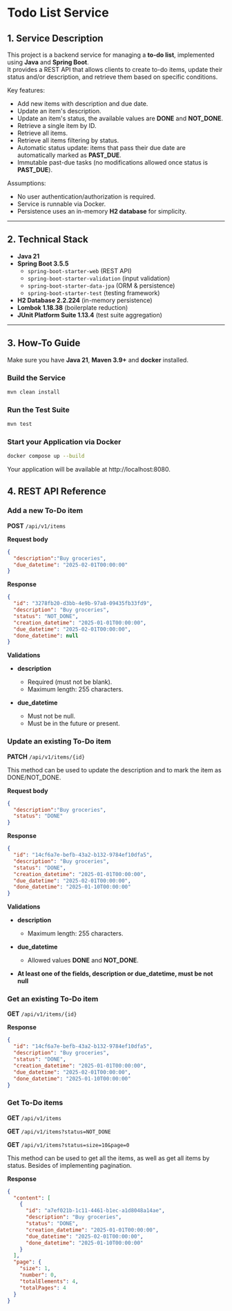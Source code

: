 # Todo List Service

## 1. Service Description
This project is a backend service for managing a **to-do list**, implemented using **Java** and **Spring Boot**.  
It provides a REST API that allows clients to create to-do items, update their status and/or description, and retrieve them based on specific conditions.

Key features:
- Add new items with description and due date.
- Update an item's description.
- Update an item's status, the available values are **DONE** and **NOT_DONE**.
- Retrieve a single item by ID.
- Retrieve all items.
- Retrieve all items filtering by status.
- Automatic status update: items that pass their due date are automatically marked as **PAST_DUE**.
- Immutable past-due tasks (no modifications allowed once status is **PAST_DUE**).

Assumptions:
- No user authentication/authorization is required.
- Service is runnable via Docker.
- Persistence uses an in-memory **H2 database** for simplicity.

---

## 2. Technical Stack
- **Java 21**
- **Spring Boot 3.5.5**
    - `spring-boot-starter-web` (REST API)
    - `spring-boot-starter-validation` (input validation)
    - `spring-boot-starter-data-jpa` (ORM & persistence)
    - `spring-boot-starter-test` (testing framework)
- **H2 Database 2.2.224** (in-memory persistence)
- **Lombok 1.18.38** (boilerplate reduction)
- **JUnit Platform Suite 1.13.4** (test suite aggregation)

---

## 3. How-To Guide
Make sure you have **Java 21**, **Maven 3.9+** and **docker** installed.

### Build the Service
```bash
mvn clean install
```

### Run the Test Suite
```bash
mvn test
```

### Start your Application via Docker
```bash
docker compose up --build
```
Your application will be available at http://localhost:8080.


## 4. REST API Reference

###  Add a new To-Do item
**POST** `/api/v1/items`

**Request body**
```json
{
  "description":"Buy groceries",
  "due_datetime": "2025-02-01T00:00:00"
}
```
**Response**
```json
{
  "id": "3278fb20-d3bb-4e9b-97a8-09435fb33fd9",
  "description": "Buy groceries",
  "status": "NOT_DONE",
  "creation_datetime": "2025-01-01T00:00:00",
  "due_datetime": "2025-02-01T00:00:00",
  "done_datetime": null
}
```
**Validations**
- **description**
    - Required (must not be blank).
    - Maximum length: 255 characters.
  
- **due_datetime**
  - Must not be null.
  - Must be in the future or present.
  


###  Update an existing To-Do item
**PATCH** `/api/v1/items/{id}`

This method can be used to update the description and to mark the item as DONE/NOT_DONE.

**Request body**
```json
{
  "description":"Buy groceries",
  "status": "DONE"
}
```
**Response**
```json
{
  "id": "14cf6a7e-befb-43a2-b132-9784ef10dfa5",
  "description": "Buy groceries",
  "status": "DONE",
  "creation_datetime": "2025-01-01T00:00:00",
  "due_datetime": "2025-02-01T00:00:00",
  "done_datetime": "2025-01-10T00:00:00"
}
```
**Validations**

- **description**
    - Maximum length: 255 characters.

- **due_datetime**
    - Allowed values **DONE** and **NOT_DONE**.
- **At least one of the fields, description or due_datetime, must be not null** 



###  Get an existing To-Do item
**GET** `/api/v1/items/{id}`

**Response**
```json
{
  "id": "14cf6a7e-befb-43a2-b132-9784ef10dfa5",
  "description": "Buy groceries",
  "status": "DONE",
  "creation_datetime": "2025-01-01T00:00:00",
  "due_datetime": "2025-02-01T00:00:00",
  "done_datetime": "2025-01-10T00:00:00"
}
```


###  Get To-Do items
**GET** `/api/v1/items` 

**GET** `/api/v1/items?status=NOT_DONE`

**GET** `/api/v1/items?status=size=10&page=0`

This method can be used to get all the items, as well as get all items by status. Besides of implementing pagination.

**Response**
```json
{
  "content": [
    {
      "id": "a7ef021b-1c11-4461-b1ec-a1d8048a14ae",
      "description": "Buy groceries",
      "status": "DONE",
      "creation_datetime": "2025-01-01T00:00:00",
      "due_datetime": "2025-02-01T00:00:00",
      "done_datetime": "2025-01-10T00:00:00"
    }
  ],
  "page": {
    "size": 1,
    "number": 0,
    "totalElements": 4,
    "totalPages": 4
  }
}
```

  
